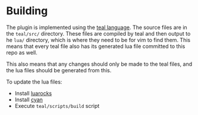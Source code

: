 
# Building

The plugin is implemented using the [teal language](https://github.com/teal-language/tl).  The source files are in the `teal/src/` directory.  These files are compiled by teal and then output to he `lua/` directory, which is where they need to be for vim to find them.  This means that every teal file also has its generated lua file committed to this repo as well.

This also means that any changes should only be made to the teal files, and the lua files should be generated from this.

To update the lua files:
* Install [luarocks](https://luarocks.org/)
* Install [cyan](https://github.com/teal-language/cyan)
* Execute `teal/scripts/build` script

